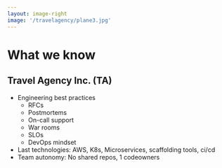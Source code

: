 ```yaml
---
layout: image-right
image: '/travelagency/plane3.jpg'
---
```


# What we know 
## Travel Agency Inc. (TA)

* Engineering best practices
    * RFCs
    * Postmortems
    * On-call support
    * War rooms
    * SLOs
    * DevOps mindset
* Last technologies: AWS, K8s, Microservices, scaffolding tools, ci/cd
* Team autonomy: No shared repos, 1 codeowners